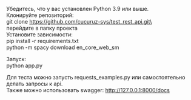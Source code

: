 Убедитесь, что у вас установлен Python 3.9 или выше.\
Клонируйте репозиторий:\
git clone https://github.com/cucuruz-sys/test_rest_api.git\ \
перейдите в папку проекта\
Установите зависимости:\
pip install -r requirements.txt\
python -m spacy download en_core_web_sm

Запуск:\
python app.py

Для теста можно запусть requests_examples.py или самостоятельно делать запросы к api.\
Также можно использовать swagger: http://127.0.0.1:8000/docs
